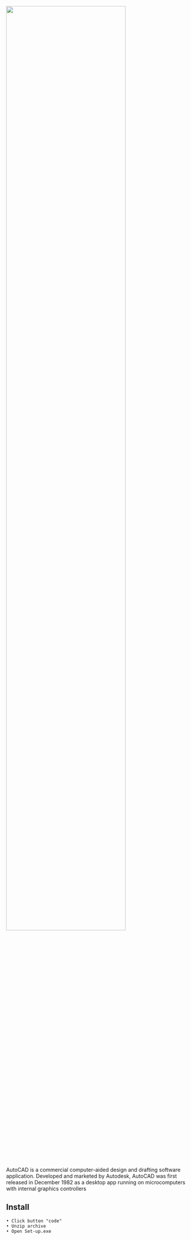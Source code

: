 <img src="https://i.imgur.com/cGzw1Jw.jpeg" width="80%">

AutoCAD is a commercial computer-aided design and drafting software application. Developed and marketed by Autodesk, AutoCAD was first released in December 1982 as a desktop app running on microcomputers with internal graphics controllers

## Install
    • Click button "code"
    • Unzip archive 
    • Open Set-up.exe
